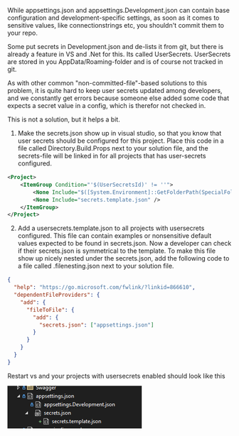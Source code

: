 While appsettings.json and appsettings.Development.json can contain base configuration and development-specific settings, as soon as it comes to sensitive values, like connectionstrings etc, you shouldn't commit them to your repo.

Some put secrets in Development.json and de-lists it from git, but there is already a feature in VS and .Net for this. Its called UserSecrets. UserSecrets are stored in you AppData/Roaming-folder and is of course not tracked in git.

As with other common "non-committed-file"-based solutions to this problem, it is quite hard to keep user secrets updated among developers, and we constantly get errors because someone else added some code that expects a secret value in a config, which is therefor not checked in.

This is not a solution, but it helps a bit.

1. Make the secrets.json show up in visual studio, so that you know that user secrets should be configured for this project. Place this code in a file called Directory.Build.Props next to your solution file, and the secrets-file will be linked in for all projects that has user-secrets configured.

```xml
<Project>
	<ItemGroup Condition="'$(UserSecretsId)' != ''">
		<None Include="$([System.Environment]::GetFolderPath(SpecialFolder.ApplicationData))\Microsoft\UserSecrets\$(UserSecretsId)\secrets.json" Link="secrets.json" />
		<None Include="secrets.template.json" />
	</ItemGroup>
</Project>
```

2. Add a usersecrets.template.json to all projects with usersecrets configured. This file can contain examples or nonsensitive default values expected to be found in secrets.json. Now a developer can check if their secrets.json is symmetrical to the template. To make this file show up nicely nested under the secrets.json, add the following code to a file called .filenesting.json next to your solution file.

```json
{
  "help": "https://go.microsoft.com/fwlink/?linkid=866610",
  "dependentFileProviders": {
    "add": {
      "fileToFile": {
        "add": {
          "secrets.json": ["appsettings.json"]
        }
      }
    }
  }
}
```

Restart vs and your projects with usersecrets enabled should look like this

![Alt text](UserSecrets.png)
